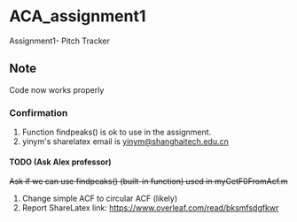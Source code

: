 # ACA_assignment1
Assignment1- Pitch Tracker

## Note
Code now works properly

### Confirmation
1. Function findpeaks() is ok to use in the assignment.
2. yinym's sharelatex email is yinym@shanghaitech.edu.cn

#### TODO (Ask Alex professor)
~~Ask if we can use findpeaks() (built-in function) used in myGetF0FromAcf.m~~
1. Change simple ACF to circular ACF (likely)
2. Report ShareLatex link: https://www.overleaf.com/read/bksmfsdgfkwr
